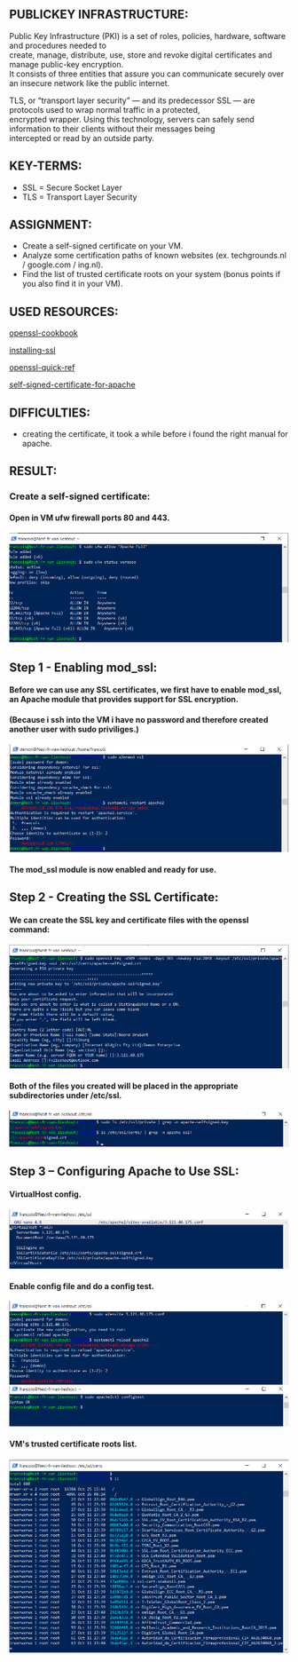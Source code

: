 ## PUBLICKEY INFRASTRUCTURE:

Public Key Infrastructure (PKI) is a set of roles, policies, hardware, software and procedures needed to  
create, manage, distribute, use, store and revoke digital certificates and manage public-key encryption.  
It consists of three entities that assure you can communicate securely over an insecure network like the public internet.  

TLS, or “transport layer security” — and its predecessor SSL — are protocols used to wrap normal traffic in a protected,   
encrypted wrapper. Using this technology, servers can safely send information to their clients without their messages being   
intercepted or read by an outside party.


## KEY-TERMS:

* SSL = Secure Socket Layer
* TLS = Transport Layer Security

## ASSIGNMENT:

* Create a self-signed certificate on your VM.  
* Analyze some certification paths of known websites (ex. techgrounds.nl / google.com / ing.nl).  
* Find the list of trusted certificate roots on your system (bonus points if you also find it in your VM).  



## USED RESOURCES:
[openssl-cookbook](https://www.feistyduck.com/library/openssl-cookbook/online/)

[installing-ssl](https://www.atlantic.net/dedicated-server-hosting/how-to-create-and-install-a-self-signed-ssl-certificate-on-ubuntu-20-04/)

[openssl-quick-ref](https://www.digicert.com/kb/ssl-support/openssl-quick-reference-guide.htm)

[self-signed-certificate-for-apache](https://www.digitalocean.com/community/tutorials/how-to-create-a-self-signed-ssl-certificate-for-apache-in-ubuntu-20-04)
## DIFFICULTIES:

* creating the certificate, it took a while before i found the right manual for apache.

## RESULT:

### Create a self-signed certificate:  

#### Open in VM ufw firewall ports 80 and 443.  
![enable-ports80/443](../00_includes/Security/SEC7.0_80-443.png)  

## Step 1 - Enabling mod_ssl:  

#### Before we can use any SSL certificates, we first have to enable mod_ssl, an Apache module that provides support for SSL encryption.  
#### (Because i ssh into the VM i have no password and therefore created another user with sudo priviliges.)  
![enable-mod_ssl](../00_includes/Security/SEC7.1_enable-mod_ssl.png) 
#### The mod_ssl module is now enabled and ready for use.

## Step 2 - Creating the SSL Certificate:    

#### We can create the SSL key and certificate files with the openssl command:  
![ssl_key](../00_includes/Security/SEC7.3_ssl-key.png)  
#### Both of the files you created will be placed in the appropriate subdirectories under /etc/ssl.  
![crt_key-files](../00_includes/Security/SEC7.4_crt-key-files.png)

## Step 3 – Configuring Apache to Use SSL:  
#### VirtualHost config.      
![virt-host-conf](../00_includes/Security/SEC7.5_virthost-conf.png)

#### Enable config file and do a config test.  
![conf-test](../00_includes/Security/SEC7.6-enable-conf-file.png)  
![conf-test](../00_includes/Security/SEC7.7-config_test.png)  

#### VM's trusted certificate roots list.
![trusted-certificate-roots-list](../00_includes/Security/SEC7.44_VM-trusted-crt-list.png)



